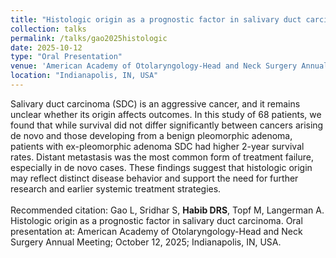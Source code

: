 ```yaml
---	
title: "Histologic origin as a prognostic factor in salivary duct carcinoma"
collection: talks	
permalink: /talks/gao2025histologic
date: 2025-10-12
type: "Oral Presentation"
venue: 'American Academy of Otolaryngology-Head and Neck Surgery Annual Meeting'
location: "Indianapolis, IN, USA"
---	
```

Salivary duct carcinoma (SDC) is an aggressive cancer, and it remains unclear whether its origin affects outcomes. In this study of 68 patients, we found that while survival did not differ significantly between cancers arising de novo and those developing from a benign pleomorphic adenoma, patients with ex-pleomorphic adenoma SDC had higher 2-year survival rates. Distant metastasis was the most common form of treatment failure, especially in de novo cases. These findings suggest that histologic origin may reflect distinct disease behavior and support the need for further research and earlier systemic treatment strategies.
<br><br>
Recommended citation: Gao L, Sridhar S, **Habib DRS**, Topf M, Langerman A. Histologic origin as a prognostic factor in salivary duct carcinoma. Oral presentation at: American Academy of Otolaryngology-Head and Neck Surgery Annual Meeting; October 12, 2025; Indianapolis, IN, USA. 

